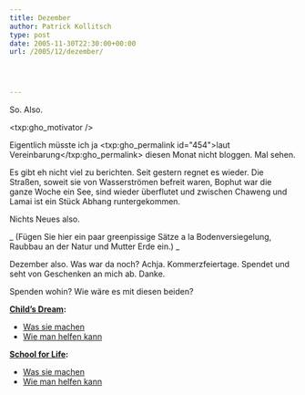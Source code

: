 ```yaml
---
title: Dezember
author: Patrick Kollitsch
type: post
date: 2005-11-30T22:30:00+00:00
url: /2005/12/dezember/




---
```

So. Also. 

<txp:gho_motivator />

Eigentlich m&uuml;sste ich ja <txp:gho_permalink id="454">laut Vereinbarung</txp:gho_permalink> diesen Monat nicht bloggen. Mal sehen.

Es gibt eh nicht viel zu berichten. Seit gestern regnet es wieder. Die Stra&szlig;en, soweit sie von Wasserstr&ouml;men befreit waren, Bophut war die ganze Woche ein See, sind wieder &uuml;berflutet und zwischen Chaweng und Lamai ist ein St&uuml;ck Abhang runtergekommen. 

Nichts Neues also.

_ (F&uuml;gen Sie hier ein paar greenpissige S&auml;tze a la Bodenversiegelung, Raubbau an der Natur und Mutter Erde ein.) _

Dezember also. Was war da noch? Achja. Kommerzfeiertage. Spendet und seht von Geschenken an mich ab. Danke. 

Spenden wohin? Wie w&auml;re es mit diesen beiden?

**[Child&#8217;s Dream][1]:**

  * [Was sie machen][2]
  * [Wie man helfen kann][3]

**[School for Life][4]:**

  * [Was sie machen][5]
  * [Wie man helfen kann][6]

 [1]: http://www.childsdream.org/
 [2]: http://www.childsdream.org/de/howwehelp.asp
 [3]: http://www.childsdream.org/de/donation.asp
 [4]: http://www.school-for-life.org/
 [5]: http://www.school-for-life.org/de/schule-des-lebens.html
 [6]: http://www.school-for-life.org/de/unterstuetzen.html